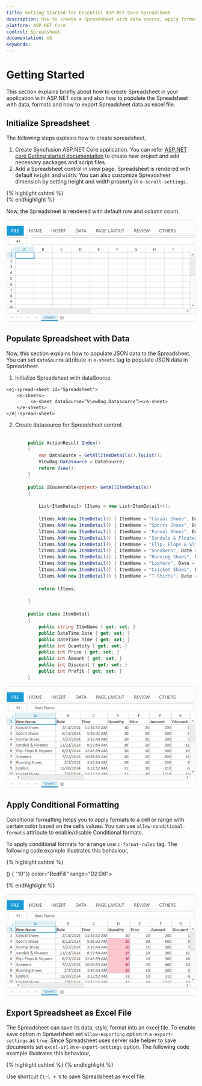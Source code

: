 ```yaml
---
title: Getting Started for Essential ASP.NET Core Spreadsheet
description: How to create a Spreadsheet with data source, apply format and export it as excel file.
platform: ASP.NET Core
control: Spreadsheet
documentation: UG
keywords: 
---
```


# Getting Started

This section explains briefly about how to create Spreadsheet in your application with ASP.NET core and also how to populate the Spreadsheet with data, formats and how to export Spreadsheet data as excel file.

## Initialize Spreadsheet

The following steps explains how to create spreadsheet,

1. Create Syncfusion ASP.NET Core application. You can refer [ASP.NET core Getting started documentation](https://help.syncfusion.com/aspnet-core/getting-started) to create new project and add necessary packages and script files.  
2. Add a Spreadsheet control in view page. Spreadsheet is rendered with default `height` and `width`. You can also customize Spreadsheet dimension by setting height and width property in `e-scroll-settings`. 

{% highlight cshtml %}
<ej-spread-sheet id="Spreadsheet">
</ej-spread-sheet>	
{% endhighlight %}

Now, the Spreadsheet is rendered with default row and column count.

![](Getting-Started_images/Getting-Started_img1.png)

## Populate Spreadsheet with Data

Now, this section explains how to populate JSON data to the Spreadsheet. You can set `dataSource` attribute in `e-sheets` tag to populate JSON data in Spreadsheet.

1. Initialize Spreadsheet with dataSource.

~~~cshtml
<ej-spread-sheet id="Spreadsheet">
    <e-sheets>
         <e-sheet dataSource=”ViewBag.Datasource”></e-sheet>
    </e-sheets>
</ej-spread-sheet>
~~~

2. Create datasource for Spreadsheet control.

~~~csharp
       
        public ActionResult Index()
        {
            var DataSource = GetAllItemDetails().ToList();
            ViewBag.Datasource = DataSource;
            return View();
        }

        public IEnumerable<object> GetAllItemDetails()
        {

            List<ItemDetail> lItems = new List<ItemDetail>();

            lItems.Add(new ItemDetail() { ItemName = "Casual Shoes", Date = new DateTime(2014, 02, 14), Time = new DateTime(2014, 02, 14, 11, 34, 32), Quantity = 10, Price = 20, Amount = 200, Discount = 1, Profit = 10 });
            lItems.Add(new ItemDetail() { ItemName = "Sports Shoes", Date = new DateTime(2014, 06, 11), Time = new DateTime(2014, 06, 11, 05, 56, 32), Quantity = 20, Price = 30, Amount = 600, Discount = 5, Profit = 50 });
            lItems.Add(new ItemDetail() { ItemName = "Formal Shoes", Date = new DateTime(2014, 07, 27), Time = new DateTime(2014, 07, 27, 03, 32, 44), Quantity = 20, Price = 15, Amount = 300, Discount = 7, Profit = 27 });
            lItems.Add(new ItemDetail() { ItemName = "Sandals & Floaters", Date = new DateTime(2014, 11, 21), Time = new DateTime(2014, 11, 21, 06, 23, 54), Quantity = 15, Price = 20, Amount = 300, Discount = 11, Profit = 67 });
            lItems.Add(new ItemDetail() { ItemName = "Flip- Flops & Slippers", Date = new DateTime(2014, 06, 23), Time = new DateTime(2014, 06, 23, 12, 43, 59), Quantity = 30, Price = 10, Amount = 300, Discount = 10, Profit = 70 });
            lItems.Add(new ItemDetail() { ItemName = "Sneakers", Date = new DateTime(2014, 07, 22), Time = new DateTime(2014, 07, 22, 10, 55, 53), Quantity = 40, Price = 20, Amount = 800, Discount = 13, Profit = 66 });
            lItems.Add(new ItemDetail() { ItemName = "Running Shoes", Date = new DateTime(2014, 02, 04), Time = new DateTime(2014, 02, 04, 03, 44, 34), Quantity = 20, Price = 10, Amount = 200, Discount = 3, Profit = 14 });
            lItems.Add(new ItemDetail() { ItemName = "Loafers", Date = new DateTime(2014, 11, 30), Time = new DateTime(2014, 11, 30, 03, 12, 52), Quantity = 31, Price = 10, Amount = 310, Discount = 6, Profit = 29 });
            lItems.Add(new ItemDetail() { ItemName = "Cricket Shoes", Date = new DateTime(2014, 07, 09), Time = new DateTime(2014, 07, 09, 11, 32, 14), Quantity = 41, Price = 30, Amount = 1210, Discount = 12, Profit = 166 });
            lItems.Add(new ItemDetail() { ItemName = "T-Shirts", Date = new DateTime(2014, 10, 31), Time = new DateTime(2014, 10, 31, 12, 01, 44), Quantity = 50, Price = 10, Amount = 500, Discount = 9, Profit = 55 });

            return lItems;

        }

        public class ItemDetail
        {
            public string ItemName { get; set; }
            public DateTime Date { get; set; }
            public DateTime Time { get; set; }
            public int Quantity { get; set; }
            public int Price { get; set; }
            public int Amount { get; set; }
            public int Discount { get; set; }
            public int Profit { get; set; }
        }
~~~

![](Getting-Started_images/Getting-Started_img2.png)

## Apply Conditional Formatting

Conditional formatting helps you to apply formats to a cell or range with certain color based on the cells values. You can use `allow-conditional-formats` attribute to enable/disable Conditional formats.

To apply conditional formats for a range use `c-format-rules` tag. The following code example illustrates this behaviour,

{% highlight cshtml %}

<ej-spread-sheet id="Spreadsheet">  
  <e-sheets>  
    <e-sheet>
         <e-cformat-rules>
               <e-cformat-rule action="GreaterThan" inputs=@(new List<string>() { "10"}) color="RedFill" range="D2:D8"></e-cformat-rule>
           </e-cformat-rules>
   </e-sheet>
  </e-sheets>
</ej-spread-sheet>

{% endhighlight %}

![](Getting-Started_images/Getting-Started_img3.png)

## Export Spreadsheet as Excel File

The Spreadsheet can save its data, style, format into an excel file. To enable save option in Spreadsheet set `allow-exporting` option in `e-export-settings` as `true`. Since Spreadsheet uses server side helper to save documents set `excel-url` in `e-export-settings` option. The following code example illustrates this behaviour,

{% highlight cshtml %}
<ej-spread-sheet id="Spreadsheet">
    <e-export-settings excel-url="http://js.syncfusion.com/demos/ejservices/api/JSXLExport/ExportToExcel">
    </e-export-settings>
</ej-spread-sheet>
{% endhighlight %}

Use shortcut `Ctrl + S` to save Spreadsheet as excel file.
